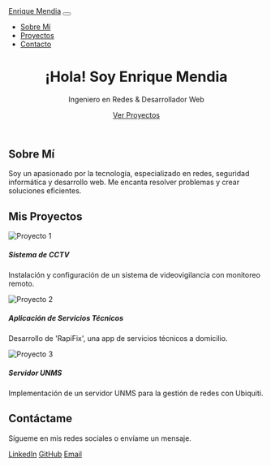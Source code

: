 <!DOCTYPE html>
<html lang="es">
<head>
    <meta charset="UTF-8">
    <meta name="viewport" content="width=device-width, initial-scale=1.0">
    <title>Enrique Mendia - Portafolio</title>
    <link rel="stylesheet" href="https://cdn.jsdelivr.net/npm/bootstrap@5.3.0/dist/css/bootstrap.min.css">
    <link rel="stylesheet" href="styles.css">
</head>
<body>
    <!-- Navbar -->
    <nav class="navbar navbar-expand-lg navbar-dark bg-dark fixed-top">
        <div class="container">
            <a class="navbar-brand" href="#">Enrique Mendia</a>
            <button class="navbar-toggler" type="button" data-bs-toggle="collapse" data-bs-target="#navbarNav">
                <span class="navbar-toggler-icon"></span>
            </button>
            <div class="collapse navbar-collapse" id="navbarNav">
                <ul class="navbar-nav ms-auto">
                    <li class="nav-item"><a class="nav-link" href="#about">Sobre Mí</a></li>
                    <li class="nav-item"><a class="nav-link" href="#projects">Proyectos</a></li>
                    <li class="nav-item"><a class="nav-link" href="#contact">Contacto</a></li>
                </ul>
            </div>
        </div>
    </nav>
    <!-- Hero Section -->
    <header class="hero text-white text-center">
        <div class="container">
            <h1>¡Hola! Soy Enrique Mendia</h1>
            <p>Ingeniero en Redes & Desarrollador Web</p>
            <a href="#projects" class="btn btn-primary">Ver Proyectos</a>
        </div>
    </header>
    <!-- Sobre Mí -->
    <section id="about" class="container my-5">
        <h2 class="text-center">Sobre Mí</h2>
        <p class="text-center">Soy un apasionado por la tecnología, especializado en redes, seguridad informática y desarrollo web. Me encanta resolver problemas y crear soluciones eficientes.</p>
    </section>
    <!-- Proyectos -->
    <section id="projects" class="container my-5">
        <h2 class="text-center">Mis Proyectos</h2>
        <div class="row">
            <div class="col-md-4">
                <div class="card">
                    <img src="project1.jpg" class="card-img-top" alt="Proyecto 1">
                    <div class="card-body">
                        <h5 class="card-title">Sistema de CCTV</h5>
                        <p class="card-text">Instalación y configuración de un sistema de videovigilancia con monitoreo remoto.</p>
                    </div>
                </div>
            </div>
            <div class="col-md-4">
                <div class="card">
                    <img src="project2.jpg" class="card-img-top" alt="Proyecto 2">
                    <div class="card-body">
                        <h5 class="card-title">Aplicación de Servicios Técnicos</h5>
                        <p class="card-text">Desarrollo de 'RapiFix', una app de servicios técnicos a domicilio.</p>
                    </div>
                </div>
            </div>
            <div class="col-md-4">
                <div class="card">
                    <img src="project3.jpg" class="card-img-top" alt="Proyecto 3">
                    <div class="card-body">
                        <h5 class="card-title">Servidor UNMS</h5>
                        <p class="card-text">Implementación de un servidor UNMS para la gestión de redes con Ubiquiti.</p>
                    </div>
                </div>
            </div>
        </div>
    </section>
    <!-- Contacto -->
    <section id="contact" class="text-center bg-dark text-white p-5">
        <h2>Contáctame</h2>
        <p>Sígueme en mis redes sociales o envíame un mensaje.</p>
        <a href="https://www.linkedin.com/in/enrique-mendia" class="btn btn-light mx-2">LinkedIn</a>
        <a href="https://github.com/enriquemendia" class="btn btn-light mx-2">GitHub</a>
        <a href="mailto:enrique@example.com" class="btn btn-primary mx-2">Email</a>
    </section>
    <script src="https://cdn.jsdelivr.net/npm/bootstrap@5.3.0/dist/js/bootstrap.bundle.min.js"></script>
</body>
</html>

